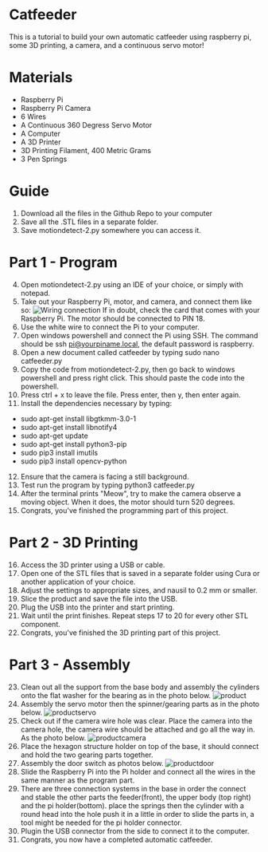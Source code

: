 # Catfeeder
This is a tutorial to build your own automatic catfeeder using raspberry pi, some 3D printing, a camera, and a continuous servo motor!

# Materials
- Raspberry Pi
- Raspberry Pi Camera
- 6 Wires
- A Continuous 360 Degress Servo Motor
- A Computer
- A 3D Printer
- 3D Printing Filament, 400 Metric Grams
- 3 Pen Springs

# Guide
1. Download all the files in the Github Repo to your computer
2. Save all the .STL files in a separate folder.
3. Save motiondetect-2.py somewhere you can access it.
# Part 1 - Program
4. Open motiondetect-2.py using an IDE of your choice, or simply with notepad.
5. Take out your Raspberry Pi, motor, and camera, and connect them like so:
![Wiring connection](IMG_20220317_154805.jpg)
If in doubt, check the card that comes with your Raspberry Pi. The motor should be connected to PIN 18.
5. Use the white wire to connect the Pi to your computer.
6. Open windows powershell and connect the Pi using SSH. The command should be ssh pi@yourpiname.local, the default password is raspberry.
7. Open a new document called catfeeder by typing sudo nano catfeeder.py
8. Copy the code from motiondetect-2.py, then go back to windows powershell and press right click. This should paste the code into the powershell.
9. Press ctrl + x to leave the file. Press enter, then y, then enter again.
10. Install the dependencies necessary by typing:
  - sudo apt-get install libgtkmm-3.0-1
  - sudo apt-get install libnotify4
  - sudo apt-get update
  - sudo apt-get install python3-pip
  - sudo pip3 install imutils
  - sudo pip3 install opencv-python
12. Ensure that the camera is facing a still background.
13. Test run the program by typing python3 catfeeder.py
14. After the terminal prints "Meow", try to make the camera observe a moving object. When it does, the motor should turn 520 degrees.
15. Congrats, you've finished the programming part of this project.
# Part 2 - 3D Printing
16. Access the 3D printer using a USB or cable.
17. Open one of the STL files that is saved in a separate folder using Cura or another application of your choice.
18. Adjust the settings to appropriate sizes, and nausil to 0.2 mm or smaller.
19. Slice the product and save the file into the USB.
20. Plug the USB into the printer and start printing.
21. Wait until the print finishes. Repeat steps 17 to 20 for every other STL component.
22. Congrats, you've finished the 3D printing part of this project.
# Part 3 - Assembly
23. Clean out all the support from the base body and assembly the cylinders onto the flat washer for the bearing as in the photo below.
![product]()
24. Assembly the servo motor then the spinner/gearing parts as in the photo below.
![productservo]()
25. Check out if the camera wire hole was clear. Place the camera into the camera hole, the camera wire should be attached and go all the way in. As the photo below.
![productcamera]()
26. Place the hexagon structure holder on top of the base, it should connect and hold the two gearing parts together.
27. Assembly the door switch as photos below. 
![productdoor]()
28. Slide the Raspberry Pi into the Pi holder and connect all the wires in the same manner as the program part.
29. There are three connection systems in the base in order the connect and stable the other parts the feeder(front), the upper body (top right) and the pi holder(bottom). place the springs then the cylinder with a round head into the hole push it in a little in order to slide the parts in, a tool might be needed for the pi holder connector.
30. Plugin the USB connector from the side to connect it to the computer.
31. Congrats, you now have a completed automatic catfeeder.
